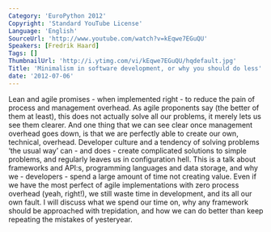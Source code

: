 ```yaml
---
Category: 'EuroPython 2012'
Copyright: 'Standard YouTube License'
Language: 'English'
SourceUrl: 'http://www.youtube.com/watch?v=kEqwe7EGuQU'
Speakers: [Fredrik Haard]
Tags: []
ThumbnailUrl: 'http://i.ytimg.com/vi/kEqwe7EGuQU/hqdefault.jpg'
Title: 'Minimalism in software development, or why you should do less'
date: '2012-07-06'
---
```

Lean and agile promises - when implemented right - to reduce the pain of
process and management overhead. As agile proponents say (the better of them
at least), this does not actually solve all our problems, it merely lets us
see them clearer. And one thing that we can see clear once management overhead
goes down, is that we are perfectly able to create our own, technical,
overhead. Developer culture and a tendency of solving problems ‘the usual way’
can - and does - create complicated solutions to simple problems, and
regularly leaves us in configuration hell. This is a talk about frameworks and
API:s, programming languages and data storage, and why we - developers - spend
a large amount of time not creating value. Even if we have the most perfect of
agile implementations with zero process overhead (yeah, right!), we still
waste time in development, and its all our own fault. I will discuss what we
spend our time on, why any framework should be approached with trepidation,
and how we can do better than keep repeating the mistakes of yesteryear.
